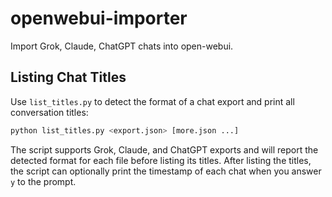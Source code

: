 # openwebui-importer
Import Grok, Claude, ChatGPT chats into open-webui.

## Listing Chat Titles

Use `list_titles.py` to detect the format of a chat export and print
all conversation titles:

```bash
python list_titles.py <export.json> [more.json ...]
```

The script supports Grok, Claude, and ChatGPT exports and will report
the detected format for each file before listing its titles. After
listing the titles, the script can optionally print the timestamp of
each chat when you answer `y` to the prompt.
